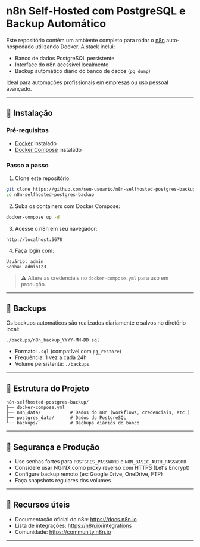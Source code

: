 
# n8n Self-Hosted com PostgreSQL e Backup Automático

Este repositório contém um ambiente completo para rodar o [n8n](https://n8n.io/) auto-hospedado utilizando Docker. A stack inclui:

- Banco de dados PostgreSQL persistente
- Interface do n8n acessível localmente
- Backup automático diário do banco de dados (`pg_dump`)

Ideal para automações profissionais em empresas ou uso pessoal avançado.

---

## 🚀 Instalação

### Pré-requisitos

- [Docker](https://www.docker.com/products/docker-desktop) instalado
- [Docker Compose](https://docs.docker.com/compose/install/) instalado

### Passo a passo

1. Clone este repositório:

```bash
git clone https://github.com/seu-usuario/n8n-selfhosted-postgres-backup.git
cd n8n-selfhosted-postgres-backup
```

2. Suba os containers com Docker Compose:

```bash
docker-compose up -d
```

3. Acesse o n8n em seu navegador:

```
http://localhost:5678
```

4. Faça login com:

```
Usuário: admin
Senha: admin123
```

> ⚠️ Altere as credenciais no `docker-compose.yml` para uso em produção.

---

## 💾 Backups

Os backups automáticos são realizados diariamente e salvos no diretório local:

```
./backups/n8n_backup_YYYY-MM-DD.sql
```

- Formato: `.sql` (compatível com `pg_restore`)
- Frequência: 1 vez a cada 24h
- Volume persistente: `./backups`

---

## 📁 Estrutura do Projeto

```
n8n-selfhosted-postgres-backup/
├── docker-compose.yml
├── n8n_data/           # Dados do n8n (workflows, credenciais, etc.)
├── postgres_data/      # Dados do PostgreSQL
└── backups/            # Backups diários do banco
```

---

## 🔐 Segurança e Produção

- Use senhas fortes para `POSTGRES_PASSWORD` e `N8N_BASIC_AUTH_PASSWORD`
- Considere usar NGINX como proxy reverso com HTTPS (Let's Encrypt)
- Configure backup remoto (ex: Google Drive, OneDrive, FTP)
- Faça snapshots regulares dos volumes

---

## 🧠 Recursos úteis

- Documentação oficial do n8n: https://docs.n8n.io
- Lista de integrações: https://n8n.io/integrations
- Comunidade: https://community.n8n.io

---
